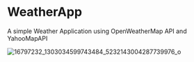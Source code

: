 # WeatherApp
A simple Weather Application using OpenWeatherMap API and YahooMapAPI 

![16797232_1303034599743484_5232143004287739976_o](https://cloud.githubusercontent.com/assets/13005159/23276672/7381181c-fa35-11e6-91a9-d80f949c49f0.jpg)
